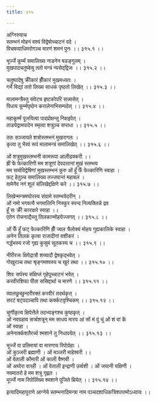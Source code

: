 ```yaml
---
title: ३१५

---
```

अग्निरुवाच  
स्तम्भनं मोहनं वश्यं विद्वेषोच्चाटनं वदे ।  
विचषव्याधिमरोगञ्च मारणं शमनं पुनः ।। ३१५.१ ।।  
  
भूर्ज्जे कूर्म्मं समालिख्य नाडनेन षडङ्गुलम् ।  
मुखपादचतुष्केषु ततो मन्त्रं न्यसेद्‌द्विजः ।। ३१५.२ ।।  
  
चतुष्पादेषु क्रीँकारं ह्रीँकारं मुखमध्यतः ।  
गर्भे विद्यां ततो लिख्य साधकं पृष्ठतो लिखेत् ।। ३१५.३ ।।  
  
मालामन्त्रैस्तु संवेट्य इष्टकोपरि सन्न्यसेत् ।  
पिधाय कूर्म्मपृष्ठेन करालेनाभिसम्पठेत् ।। ३१५.४ ।।  
  
महाकूर्म्मं पूजयित्वा पादप्रोक्षन्तु निक्षइपेत् ।  
ताडयेद्वामपादेन स्मृत्वा शत्रुञ्च सप्तधा ।। ३१५.५ ।।  
  
ततः सञ्जायते शत्रोस्तम्भनं मुखरागतः ।  
कृत्वा तु भैरवं रूपं मालामन्त्रं समालिखेत् ।। ३१५.६ ।।  
  
ओं शत्रुमुखस्तम्भनी कामरूपा आलीढक्करी ।।  
ह्रीं फें फेत्कारिणी मम शत्रूणां देवदत्तानां मुखं स्तम्भय  
मम सर्व्वविद्वेषिणां मुखस्तम्भनं कुरु ओं हूँ फेँ फेत्कारिणि स्वाहा ।  
फट् हेतुञ्च समालिख्य तज्जपान्तं महाबलं ।  
वामेनैव नगं शूलं संलिखेद्दक्षिणे करे ।। ३१५.७ ।।  
  
लिखेन्मन्त्रमघोरस्य संग्रामे स्तम्भयेदरीन् ।  
ओं नमो भगवत्यै भगमालिनि निस्फुर स्पन्द नित्यक्लिन्ने द्रव  
हूँ सः क्रीँ काराक्षरे स्वाहा ।।  
एतेन रोचनाद्यैस्तु तिलकान्मोहयेज्जगत् ।। ३१५.८ ।।  
  
ओं फेँ हूँ फट् फेत्कारिणि ह्रीँ ज्वल त्रैलोक्यं मोहय गुह्यकालिके स्वाहा ।  
अनेन तिलकं कृत्वा राजादीनां वशीकरं ।  
गर्द्धभस्य रजो गृह्य कुसुमं सूतकस्य च ।। ३१५.९ ।।  
  
नीरीरजः क्षिपेद्रात्रौ शय्यादौ द्वेषकृद्भवेत् ।  
गोखुरञ्च तथा श्रृङ्गमश्वस्य च खुरं तथा ।। ३१५.१० ।।  
  
शिरः सर्पस्य संक्षिप्तं गृहेपूच्चाटनं भवेत् ।  
करवीरशिफा पीता ससिद्दार्था च मारणे ।। ३१५.११ ।।  
  
व्यालछुच्छुन्दरीरक्तं करवीरं तदर्थकृत् ।  
सरटं षट्‌पदञ्चापि तथा कर्क्कटवृश्चिकम् ।। ३१५.१२ ।।  
  
चुर्णीकृत्य क्षिपेत्तैले तदभ्यङ्गश्च कुष्ठकृत् ।  
ओं नवग्रहाय सर्त्र्वशत्रून् मम साधय मारय आं सों मं वुं चुं ओं शं वां कें  
ओं स्वाहा ।  
अनेनार्क्कशतैरर्च्य श्मशाने तु निधापयेत् ।। ३१५.१३ ।।  
  
भूर्ज्जे वा प्रतिमायां वा मारणाय रिपोर्ग्रहाः ।  
ओं कुञ्जरी ब्रह्माणी । ओं मञ्जरी माहेश्वरी ।।  
ओं वेताली कौमारी ओं काली वैष्णवी ।  
ओं अघोरा वारही । ओं वेताली इन्द्राणी उर्व्वशी । ओं जयानी यक्षिणी ।  
नवमातरो हे मम शत्रु गृह्णत ।  
भूर्ज्जे नाम रिपोर्लिख्य श्मशाने पूजिते म्रियेत् ।। ३१५.१४ ।।  
  
इत्यादिमहापुराणे आग्नेये स्तम्भनादिमन्त्रा नाम पञ्चदशाधिकत्रिशततमोऽध्यायः ।।